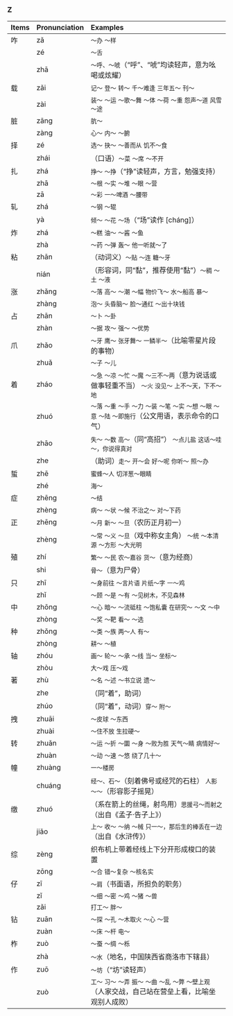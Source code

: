 ### Z

| Items | Pronunciation | Examples |
| :---------------- | :---------- | :---------- |
| 咋 | zǎ | `～办` `～样` |
|    | zé | `～舌` |
|    | zhā | `～呼、～唬`（“呼”、“唬”均读轻声，意为吆喝或炫耀） |
| 载 | zǎi | `记～` `登～` `转～` `千～难逢` `三年五～` `刊～` |
|    | zài | `装～` `～运` `～歌～舞` `～体` `～荷` `～重` `怨声～道` `风雪～途` |
| 脏 | zāng | `肮～` |
|    | zàng | `心～` `内～` `～腑` |
| 择 | zé | `选～` `抉～` `～善而从` `饥不～食` |
|    | zhái | （口语）`～菜` `～席` `～不开` |
| 扎 | zhá | `挣～` `～挣`（“挣”读轻声，方言，勉强支持） |
|    | zhā | `～根` `～实` `～堆` `～眼` `～营` |
|    | zā | `～彩` `一～啤酒` `～腰带` |
| 轧 | zhá | `～钢` `～辊` |
|    | yà | `倾～` `～花` `～场`（“场”读作 [cháng]） |
| 炸 | zhá | `～糕` `油～` `～酱` `～鱼` |
|    | zhà | `～药` `～弹` `轰～` `他一听就～了` |
| 粘 | zhān | （动词义）`～贴` `～连` `糖～牙` |
|    | nián | （形容词，同“黏”，推荐使用“黏”）`～稠` `～土` `～液` |
| 涨 | zhǎng | `～落` `高～` `～潮` `～幅` `物价飞～` `水～船高` `暴～` |
|    | zhàng | `泡～` `头昏脑～` `脸～通红` `～出十块钱` |
| 占 | zhān | `～卜` `～卦` |
|    | zhàn | `～据` `攻～` `强～` `～优势` |
| 爪 | zhǎo | `～牙` `鹰～` `张牙舞～` `一鳞半～`（比喻零星片段的事物） |
|    | zhuǎ | `～子` `～儿` |
| 着 | zháo | `～急` `～凉` `～忙` `～魔` `～三不～两`（意为说话或做事轻重不当） `～火` `没见～` `上不～天，下不～地` |
|    | zhuó | `～落` `～重` `～手` `～力` `～装` `～笔` `～实` `～想` `～眼` `～意` `～陆` `～即施行`（公文用语，表示命令的口气） |
|    | zhāo | `失～` `～数` `高～`（同“高招”） `～点儿盐` `这话～哇` `～，你说得真对` |
|    | zhe | （助词）`走～` `开～会` `好～呢` `你听～` `照～办` |
| 蜇 | zhē | `蜜蜂～人` `切洋葱～眼睛` |
|    | zhé | `海～` |
| 症 | zhēng | `～结` |
|    | zhèng | `病～` `～状` `～候` `不治之～` `对～下药 `|
| 正 | zhēng | `～月` `新～` `～旦`（农历正月初一） |
|    | zhèng | `～常` `～义` `～旦`（戏中称女主角） `～统` `～本清源` `～方形` `～大光明` |
| 殖 | zhí | `繁～` `～民` `农～嘉谷` `货～`（意为经商） |
|    | shi | `骨～`（意为尸骨） |
| 只 | zhī | `～身前往` `～言片语` `片纸～字` `一～鸡` |
|    | zhǐ | `～顾` `～是` `～有` `～见树木，不见森林` |
| 中 | zhōng | `～心` `暗～` `～流砥柱` `～饱私囊` `在研究～` `～文` `～中` |
|    | zhòng | `～奖` `～靶` `看～` `～选` |
| 种 | zhǒng | `～类` `～族` `两～人` `有～` |
|    | zhòng  | `耕～` `～植` |
| 轴 | zhóu | `画～` `轮～` `～承` `～线` `当～` `坐标～` |
|    | zhòu | `大～戏` `压～戏` |
| 著 | zhù | `～名` `～述` `～书立说` `遗～` |
|    | zhe | （同“着”，助词） |
|    | zhúo | （同“着”，动词）`穿～` `附～` |
| 拽 | zhuāi | `～皮球` `～东西` |
|    | zhuài | `～住不放` `生拉硬～` |
| 转 | zhuǎn | `～运` `～折` `～圜` `～身` `～败为胜` `天气～睛` `病情好～` |
|    | zhuàn | `～动` `～速` `～悠` `绕了几十～` |
| 幢 | zhuàng | `一～楼房` |
|    | chuáng | `经～、石～`（刻着佛号或经咒的石柱） `人影～～`（形容影子摇晃） |
| 缴 | zhuó | （系在箭上的丝绳，射鸟用）`思援弓～而射之`（出自《孟子·告子上》） |
|    | jiǎo | `上～` `收～` `～纳` `～械` `只一～，那后生的棒丢在一边`（出自《水浒传》）  |
| 综 | zèng | 织布机上带着经线上下分开形成梭口的装置 |
|    | zōng | `～合` `错～复杂` `～核名实` |
| 仔 | zī | `～肩`（书面语，所担负的职务） |
|    | zǐ | `～细` `～密` `～鸡` `～猪` `～兽` |
|    | zǎi | `打工～` `胖～` |
| 钻 | zuān | `～探` `～孔` `～木取火` `～心` `～营` |
|    | zuàn | `～床` `～杆` `电～` |
| 柞 | zuò | `～蚕` `～绸` `～栎` |
|    | zhà  | `～水`（地名，中国陕西省商洛市下辖县） |
| 作 | zuō | `～坊`（“坊”读轻声） |
|    | zuò | `工～` `习～` `～弄` `振～` `～曲` `～乱` `～弊` `～壁上观`（人家交战，自己站在营垒上看，比喻坐观别人成败） |
